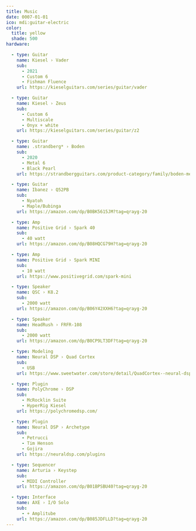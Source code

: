 ```yaml
---
title: Music
date: 0007-01-01
ico: mdi:guitar-electric
color:
  title: yellow
  shade: 500
hardware:

  - type: Guitar
    name: Kiesel › Vader
    sub:
      - 2021
      - Custom 6
      - Fishman Fluence
    url: https://kieselguitars.com/series/guitar/vader

  - type: Guitar
    name: Kiesel › Zeus
    sub:
      - Custom 6
      - Multiscale
      - Onyx + white
    url: https://kieselguitars.com/series/guitar/z2

  - type: Guitar
    name: .strandberg* › Boden
    sub:
      - 2020
      - Metal 6
      - Black Pearl
    url: https://strandbergguitars.com/product-category/family/boden-metal/

  - type: Guitar
    name: Ibanez › Q52PB
    sub:
      - Nyatoh
      - Maple/Bubinga
    url: https://amazon.com/dp/B0BK5615JM?tag=qrayg-20

  - type: Amp
    name: Positive Grid › Spark 40
    sub:
      - 40 watt
    url: https://amazon.com/dp/B08HQCG79H?tag=qrayg-20

  - type: Amp
    name: Positive Grid › Spark MINI
    sub:
      - 10 watt
    url: https://www.positivegrid.com/spark-mini

  - type: Speaker
    name: QSC › K8.2
    sub:
      - 2000 watt
    url: https://amazon.com/dp/B06Y42XXH6?tag=qrayg-20

  - type: Speaker
    name: HeadRush › FRFR-108
    sub:
      - 2000 watt
    url: https://amazon.com/dp/B0CP9LT3DF?tag=qrayg-20

  - type: Modeling
    name: Neural DSP › Quad Cortex
    sub:
      - USB
    url: https://www.sweetwater.com/store/detail/QuadCortex--neural-dsp-quad-cortex-quad-core-digital-effects-modeler-profiler-floorboard

  - type: Plugin
    name: PolyChrome › DSP
    sub:
      - McRocklin Suite
      - HyperRig Kiesel
    url: https://polychromedsp.com/

  - type: Plugin
    name: Neural DSP › Archetype
    sub:
      - Petrucci
      - Tim Henson
      - Gojira
    url: https://neuraldsp.com/plugins

  - type: Sequencer
    name: Arturia › Keystep
    sub:
      - MIDI Controller
    url: https://amazon.com/dp/B01BPSBU40?tag=qrayg-20

  - type: Interface
    name: AXE › I/O Solo
    sub:
      - + Amplitube
    url: https://amazon.com/dp/B085JDFLLD?tag=qrayg-20
---
```

